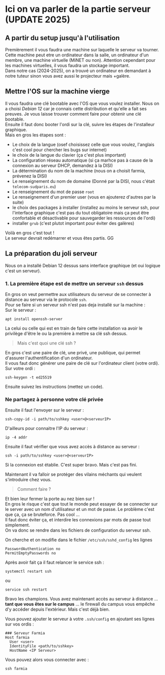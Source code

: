# Ici on va parler de la partie serveur (UPDATE 2025)

## A partir du setup jusqu'à l'utilisation

Premièrement il vous faudra une machine sur laquelle le serveur va tourner. Cette machine peut etre un ordinateur dans la salle, un ordinateur d'un membre, une machine virtuelle (MiNET ou non). Attention cependant pour les machines virtuelles, il vous faudra un stockage important.  
Dans notre cas (2024-2025), on a trouvé un ordinateur en demandant à notre tuteur sinon vous avez aussi le projecteur mais +galère.  

## Mettre l'OS sur la machine vierge

Il vous faudra une clé bootable avec l'OS que vous voulez installer. Nous on a choisi *Debian 12* car je connais cette distribution et qu'elle a fait ses preuves. Je vous laisse trouver comment faire pour obtenir une clé bootable.  
Ensuite il faut donc booter l'ordi sur la clé, suivre les étapes de l'installeur graphique.  
Mais en gros les étapes sont :  
- Le choix de la langue (osef choisissez celle que vous voulez, l'anglais c'est cool pour chercher les bugs sur internet)
- le choix de la langue du clavier (ça c'est plus important)
- La configuration réseau automatique (si ça marhce pas à cause de la connexion au serveur DHCP, demandez à la DISI)
- La détermination du nom de la machine (nous on a choisit farmia, prévenez la DISI)
- Le renseignement du nom de domaine (Donné par la DISI, nous c'était `telecom-sudparis.eu`)
- Le renseignement du mot de passe `root`
- Le renseignement d'un premier user (vous en ajouterez d'autres par la suite)
- le choix des packages à installer (installez au moins le serveur ssh, pour l'interface graphique c'est pas du tout obligatoire mais ça peut être confortable et désactivable pour sauvegarder les ressources de l'ordi)
- installer `grub` (c'est plutot important pour éviter des galères)  

Voilà en gros c'est tout !  
Le serveur devrait redémarrer et vous êtes partis. GG

## La préparation du joli serveur

Nous on a installé Debian 12 dessus sans interface graphique (et oui logique c'est un serveur).  

### 1. La première étape est de mettre un serveur `ssh` dessus
En gros on veut permettre aux utilisateurs du serveur de se connecter à distance au serveur via le protocole `ssh`.  
Pour se faire si un serveur ssh n'est pas deja installé sur la machine :  
Sur le serveur :  
```
apt install openssh-server
```

La celui ou celle qui est en train de faire cette installation va avoir le privilège d'être le ou la première à mettre sa clé ssh dessus.  
> Mais c'est quoi une clé ssh ?  

En gros c'est une paire de clé, une privé, une publique, qui permet d'assurer l'authentification d'un ordinateur.  
Il vous faut donc générer une paire de clé sur l'ordinateur client (votre ordi).  
Sur votre ordi :  
```
ssh-keygen -t ed25519
```
Ensuite suivez les instructions (mettez un code).  
### **Ne partagez à personne votre clé privée**

Ensuite il faut l'envoyer sur le serveur : 
```
ssh-copy-id -i path/to/sshkey <user>@<serveurIP>
```

D'ailleurs pour connaitre l'IP du serveur : 
```
ip -4 addr
```

Ensuite il faut vérifier que vous avez accès à distance au serveur :  
```
ssh -i path/to/sshkey <user>@<serveurIP>
```

Si la connexion est établie. C'est super bravo. Mais c'est pas fini.  

Maintenant il va falloir se protéger des vilains méchants qui veulent s'introduire chez vous.  
> Comment faire ? 

Et bien leur fermer la porte au nez bien sur !  
En gros le risque c'est que tout le monde peut essayer de se connecter sur le server avec un nom d'utilisateur et un mot de passe. Le problème c'est que ça, ça se bruteforce. Pas cool ...  
Il faut donc éviter ça, et interdire les connexions par mots de passe tout simplement.  
On va donc se rendre dans les fichiers de configuration du serveur ssh.  

On cherche et on modifie dans le fichier `/etc/ssh/sshd_config` les lignes 
```
PasswordAuthentication no
PermitEmptyPasswords no
```
Après avoir fait ça il faut relancer le service ssh :  
```
systemctl restart ssh
```
ou
```
service ssh restart
```

Bravo les champions. Vous avez maintenant accès au serveur à distance ... **tant que vous êtes sur le campus** ... le firewall du campus vous empêche d'y accéder depuis l'extérieur. Mais c'est déjà bien.  

Vous pouvez ajouter le serveur à votre `.ssh/config` en ajoutant ses lignes sur vos ordis :
```
### Serveur Farmia
Host farmia
  User <user>
  IdentityFile <path/to/sshkey>
  HostName <IP Serveur>
```

Vous pouvez alors vous connecter avec :
```
ssh farmia
```
